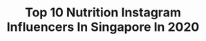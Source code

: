 ---
title: Top 10 Nutrition Instagram Influencers In Singapore In 2020
description: >-
  Find top nutrition Instagram influencers in Singapore in 2020. Most popular hashtags: #singapore #sp #stayhome #covid.
platform: Instagram
profiles:
  - username: "fruityemz"
    fullname: >-
      E M I L Y 👱🏻‍♀️
    location: "Singapore"
    followers: 20799
    engagement: 246
    commentsToLikes: 0.185389
    id: ck5zjmmm0huxf0i14lwm3s26w
    verified: false
    hashtags: ""
  - username: "qinlovesmacaronsss"
    fullname: >-
      мαʏα ʜᴀᴢᴇʟ ǫɪɴ マヤ • sɪɴɢᴀᴘᴏʀᴇ
    location: "Singapore"
    followers: 24385
    engagement: 512
    commentsToLikes: 0.147471
    id: ck6ugweze5kk90j71irog1i1v
    verified: false
    hashtags: "#sgfoodie, #2019ncov, #makeuptalk, #sgeats"
  - username: "lyzpopz"
    fullname: >-
      Sherly Devonne Ng 黄艺萱
    location: "Singapore"
    followers: 43122
    engagement: 1178
    commentsToLikes: 0.008989
    id: ck5qapi5ohlpj0i11ku22z7uk
    verified: false
    hashtags: "#happynewyear2020, #cny2020, #nomnomnomnom, #goodbyesushiface"
  - username: "ssydneyho"
    fullname: >-
      Sydney Ho
    location: "Singapore"
    followers: 33894
    engagement: 131
    commentsToLikes: 0.048691
    id: ck5zpshext9f10i14tqs20kir
    verified: false
    hashtags: "#prettyfitshoes, #clearbluesg, #babycare, #babyfair2020"
  - username: "xclarieacaciateo"
    fullname: >-
      CLARIE ACACIA TEO
    location: "Singapore"
    followers: 26591
    engagement: 267
    commentsToLikes: 0.021190
    id: ck6tyneqa4qz20j71gkh0a3sn
    verified: false
    hashtags: "#dailypromise, #yawnyourway, #tips, #sweetescapelangkawi"
  - username: "amirkhanmma"
    fullname: >-
      Amir Khan Ansari
    location: "Singapore"
    followers: 36707
    engagement: 323
    commentsToLikes: 0.013178
    id: ck6tyi3hu3uv50j71v18a07zz
    verified: true
    hashtags: "#trecnutrition, #lean, #calesthenics, #bodyweight"
  - username: "clairejedrek"
    fullname: >-
      CLAIRE JEDREK
    location: "Singapore"
    followers: 24724
    engagement: 192
    commentsToLikes: 0.027212
    id: ck6tynwvm4ty70j71132n77iy
    verified: false
    hashtags: "#bookemout, #bikini, #photography, #friyay"
  - username: "blackivory"
    fullname: >-
      Jennifer 📷 Travel+Fashion
    location: "Singapore"
    followers: 17802
    engagement: 233
    commentsToLikes: 0.122259
    id: ck0ubxdvbfhfz0i19ynye4jvd
    verified: false
    hashtags: "#ootd, #nutritionhelper, #singapore, #everydaytaiwan"
---